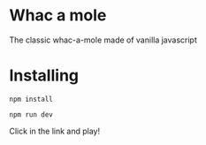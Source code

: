 # Whac a mole
The classic whac-a-mole made of vanilla javascript

# Installing
```
npm install
```
```
npm run dev
```
Click in the link and play!
